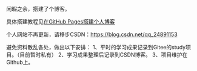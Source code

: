 闲暇之余，搭建了个博客。

具体搭建教程见[在GitHub Pages搭建个人博客](http://www.dingyonghui.cn/2018/10/02/index-%E5%9C%A8GitHub-Pages%E6%90%AD%E5%BB%BA%E4%B8%AA%E4%BA%BA%E5%8D%9A%E5%AE%A2.html)


个人网站不再更新，请移步CSDN：https://blog.csdn.net/qq_24891153

避免资料散乱各处，做出以下安排：
1、平时的学习成果记录到Gitee的study项目。（目前暂时私有）
2、学习成果整理后记录到CSDN博客。
3、项目维护在Github上。
